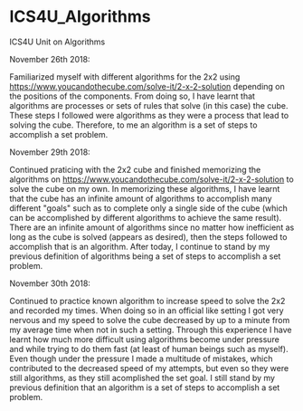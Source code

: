 # ICS4U_Algorithms
ICS4U Unit on Algorithms

November 26th 2018:

  Familiarized myself with different algorithms for the 2x2 using https://www.youcandothecube.com/solve-it/2-x-2-solution depending on the positions of the components. From doing so, I have learnt that algorithms are processes or sets of rules that solve (in this case) the cube. These steps I followed were algorithms as they were a process that lead to solving the cube. Therefore, to me an algorithm is a set of steps to accomplish a set problem. 

November 29th 2018: 

  Continued praticing with the 2x2 cube and finished memorizing the algorithms on https://www.youcandothecube.com/solve-it/2-x-2-solution to solve the cube on my own. In memorizing these algorithms, I have learnt that the cube has an infinite amount of algorithms to accomplish many different "goals" such as to complete only a single side of the cube (which can be accomplished by different algorithms to achieve the same result). There are an infinite amount of algorithms since no matter how inefficient as long as the cube is solved (appears as desired), then the steps followed to accomplish that is an algorithm. After today, I continue to stand by my previous definition of algorithms being a set of steps to accomplish a set problem.

November 30th 2018: 

  Continued to practice known algorithm to increase speed to solve the 2x2 and recorded my times. When doing so in an official like setting I got very nervous and my speed to solve the cube decreased by up to a minute from my average time when not in such a setting. Through this experience I have learnt how much more difficult using algorithms become under pressure and while trying to do them fast (at least of human beings such as myself). Even though under the pressure I made a multitude of mistakes, which contributed to the decreased speed of my attempts, but even so they were still algorithms, as they still acomplished the set goal. I still stand by my previous definition that an algorithm is a set of steps to accomplish a set problem.
